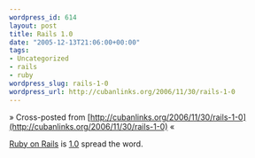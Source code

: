 ```yaml
--- 
wordpress_id: 614
layout: post
title: Rails 1.0
date: "2005-12-13T21:06:00+00:00"
tags: 
- Uncategorized
- rails
- ruby
wordpress_slug: rails-1-0
wordpress_url: http://cubanlinks.org/2006/11/30/rails-1-0
---
```

&raquo; Cross-posted from [http://cubanlinks.org/2006/11/30/rails-1-0](http://cubanlinks.org/2006/11/30/rails-1-0) &laquo;

<p><a href="http://www.rubyonrails.org">Ruby on Rails</a> is <a href="http://37signals.com/svn/archives2/ruby_on_rails_10_is_live_with_a_new_site_too.php">1.0</a> spread the word.</p>
